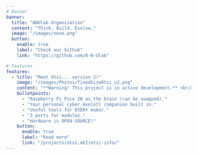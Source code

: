 ```yaml
---
# Banner
banner:
  title: "ANUlab Organization"
  content: "Think. Build. Evolve."
  image: "/images/none.png"
  button:
    enable: true
    label: "Check our Github"
    link: "https://github.com/A-N-Ulab"

# Features
features:
  - title: "Meet Otsi... version 2!"
    image: "/images/Photos/fixedSizeOtsi_v2.png"
    content: "**Warning! This project is in active development.** <br/> Otsi is our pride. She is a passionate project we have been working on for quite some time now and soon she will be available for you. Otsi's key features are features:"
    bulletpoints:
      - "Raspberry Pi Pico 2W as the brain (can be swapped)."
      - "Your personal cyber-Axolotl companion built in."
      - "Useful tools for EVERY maker."
      - "3 ports for modules."
      - "Hardware is OPEN-SOURCE!"
    button:
      enable: true
      label: "Read more"
      link: "/projects/otsi.mk2/otsi-info/"
---
```




